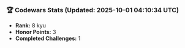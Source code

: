 ### 🏆 Codewars Stats (Updated: 2025-10-01 04:10:34 UTC)

- **Rank:** 8 kyu
- **Honor Points:** 3
- **Completed Challenges:** 1
